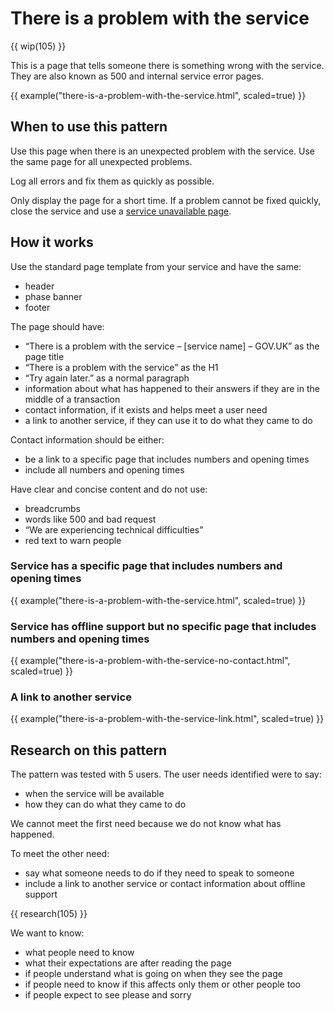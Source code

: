 # There is a problem with the service

{{ wip(105) }}

This is a page that tells someone there is something wrong with the service. They are also known as 500 and internal service error pages.

{{ example("there-is-a-problem-with-the-service.html", scaled=true) }}

## When to use this pattern

Use this page when there is an unexpected problem with the service. Use the same page for all unexpected problems.

Log all errors and fix them as quickly as possible.

Only display the page for a short time. If a problem cannot be fixed quickly, close the service and use a [service unavailable page](/patterns/service-unavailable/index.html).

## How it works

Use the standard page template from your service and have the same:

- header
- phase banner
- footer

The page should have:

- “There is a problem with the service – [service name] – GOV.UK” as the page title
- “There is a problem with the service” as the H1
- “Try again later.” as a normal paragraph
- information about what has happened to their answers if they are in the middle of a transaction
- contact information, if it exists and helps meet a user need
- a link to another service, if they can use it to do what they came to do

Contact information should be either:

- be a link to a specific page that includes numbers and opening times
- include all numbers and opening times

Have clear and concise content and do not use:

- breadcrumbs
- words like 500 and bad request
- “We are experiencing technical difficulties”
- red text to warn people

### Service has a specific page that includes numbers and opening times

{{ example("there-is-a-problem-with-the-service.html", scaled=true) }}

### Service has offline support but no specific page that includes numbers and opening times

{{ example("there-is-a-problem-with-the-service-no-contact.html", scaled=true) }}

### A link to another service

{{ example("there-is-a-problem-with-the-service-link.html", scaled=true) }}

## Research on this pattern

The pattern was tested with 5 users. The user needs identified were to say:

- when the service will be available
- how they can do what they came to do

We cannot meet the first need because we do not know what has happened.

To meet the other need:

- say what someone needs to do if they need to speak to someone
- include a link to another service or contact information about offline support

{{ research(105) }}

We want to know:

- what people need to know
- what their expectations are after reading the page
- if people understand what is going on when they see the page
- if people need to know if this affects only them or other people too
- if people expect to see please and sorry